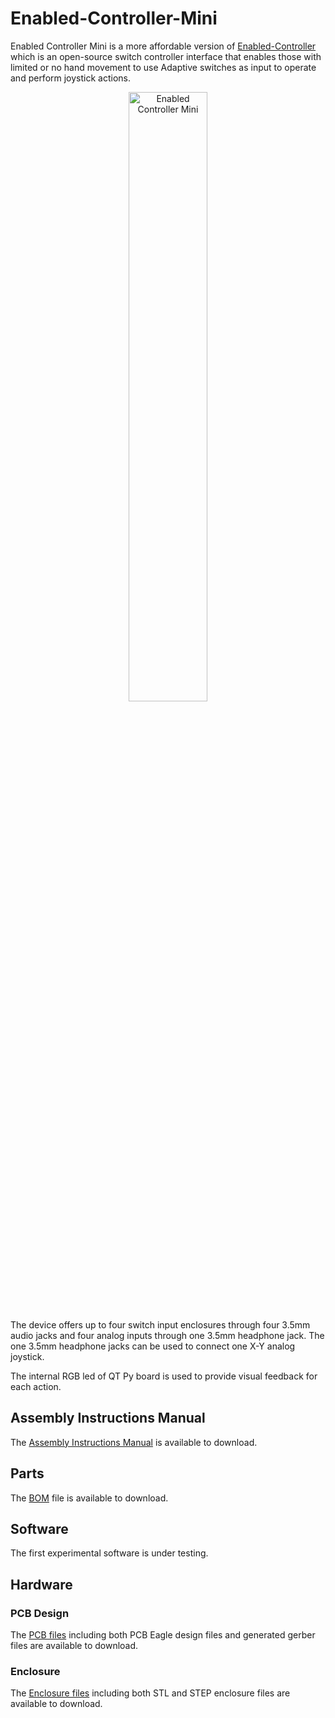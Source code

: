 # Enabled-Controller-Mini

Enabled Controller Mini is a more affordable version of <a href="https://github.com/milador/Enabled-Controller">Enabled-Controller</a> which is an open-source switch controller interface that enables those with limited or no hand movement to use Adaptive switches as input to operate and perform joystick actions.

<p align="center">
<img align="center" src="https://raw.githubusercontent.com/milador/Enabled-Controller-Mini/main/Resources/Images/Enabled_Controller_Mini.png" width="50%" height="50%" alt="Enabled Controller Mini"/>
</p>

The device offers up to four switch input enclosures through four 3.5mm audio jacks and four analog inputs through one 3.5mm headphone jack. The one 3.5mm headphone jacks can be used to connect one X-Y analog joystick.

The internal RGB led of QT Py board is used to provide visual feedback for each action.

## Assembly Instructions Manual

The <a href="https://github.com/milador/Enabled-Controller-Mini/blob/main/Documentation/Build_Manuals/Enabled_Controller_Mini_Instructions_Manual.pdf">Assembly Instructions Manual</a> is available to download.

## Parts

The <a href="https://github.com/milador/Enabled-Controller-Mini/blob/main/Components/Enabled_Controller_Mini_BOM.csv">BOM</a> file is available to download.

## Software

The first experimental software is under testing.

## Hardware 

### PCB Design 

The <a href="https://github.com/milador/Enabled-Controller-Mini/tree/main/Hardware/PCB">PCB files</a> including both PCB Eagle design files and generated gerber files are available to download.

### Enclosure

The <a href="https://github.com/milador/Enabled-Controller-Mini/tree/main/Hardware/Enclosure">Enclosure files</a> including both STL and STEP enclosure files are available to download.
